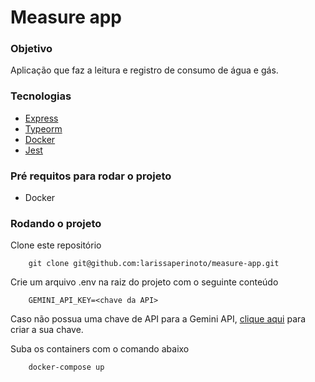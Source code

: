 # Measure app

### Objetivo

Aplicação que faz a leitura e registro de consumo de água e gás.

### Tecnologias

- [Express](https://expressjs.com/pt-br/)
- [Typeorm](https://typeorm.io/)
- [Docker](https://www.docker.com/)
- [Jest](https://jestjs.io/pt-BR/)

### Pré requitos para rodar o projeto

- Docker

### Rodando o projeto

Clone este repositório

        git clone git@github.com:larissaperinoto/measure-app.git

Crie um arquivo .env na raiz do projeto com o seguinte conteúdo

        GEMINI_API_KEY=<chave da API>

Caso não possua uma chave de API para a Gemini API, [clique aqui](https://ai.google.dev/gemini-api/docs/api-key) para criar a sua chave.

Suba os containers com o comando abaixo

        docker-compose up
